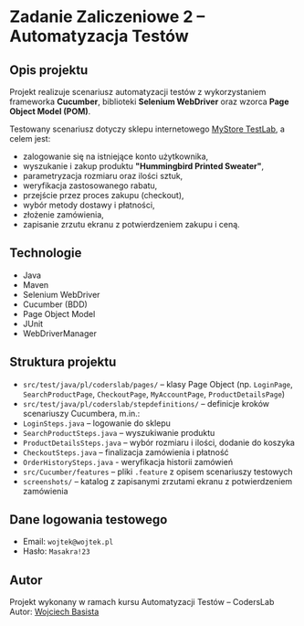 # Zadanie Zaliczeniowe 2 – Automatyzacja Testów

## Opis projektu

Projekt realizuje scenariusz automatyzacji testów z wykorzystaniem frameworka **Cucumber**, biblioteki **Selenium WebDriver** oraz wzorca **Page Object Model (POM)**.

Testowany scenariusz dotyczy sklepu internetowego [MyStore TestLab](https://mystore-testlab.coderslab.pl), a celem jest:

- zalogowanie się na istniejące konto użytkownika,
- wyszukanie i zakup produktu **"Hummingbird Printed Sweater"**,
- parametryzacja rozmiaru oraz ilości sztuk,
- weryfikacja zastosowanego rabatu,
- przejście przez proces zakupu (checkout),
- wybór metody dostawy i płatności,
- złożenie zamówienia,
- zapisanie zrzutu ekranu z potwierdzeniem zakupu i ceną.

## Technologie

- Java
- Maven
- Selenium WebDriver
- Cucumber (BDD)
- Page Object Model
- JUnit
- WebDriverManager

## Struktura projektu

- `src/test/java/pl/coderslab/pages/` – klasy Page Object (np. `LoginPage`, `SearchProductPage`, `CheckoutPage`, `MyAccountPage`, `ProductDetailsPage`)
- `src/test/java/pl/coderslab/stepdefinitions/` – definicje kroków scenariuszy Cucumbera, m.in.:
- `LoginSteps.java` – logowanie do sklepu
- `SearchProductSteps.java` – wyszukiwanie produktu
- `ProductDetailsSteps.java` – wybór rozmiaru i ilości, dodanie do koszyka
- `CheckoutSteps.java` – finalizacja zamówienia i płatność
- `OrderHistorySteps.java` - weryfikacja historii zamówień
- `src/Cucumber/features` – pliki `.feature` z opisem scenariuszy testowych
- `screenshots/` – katalog z zapisanymi zrzutami ekranu z potwierdzeniem zamówienia


## Dane logowania testowego


- Email: `wojtek@wojtek.pl`
- Hasło: `Masakra!23`

## Autor

Projekt wykonany w ramach kursu Automatyzacji Testów – CodersLab  
Autor: [Wojciech Basista](https://github.com/Wojciech1337/ZadaniaZaliczeniowe01.git)

